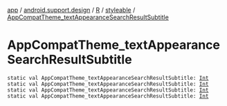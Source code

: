 [app](../../../index.md) / [android.support.design](../../index.md) / [R](../index.md) / [styleable](index.md) / [AppCompatTheme_textAppearanceSearchResultSubtitle](.)

# AppCompatTheme_textAppearanceSearchResultSubtitle

`static val AppCompatTheme_textAppearanceSearchResultSubtitle: `[`Int`](https://kotlinlang.org/api/latest/jvm/stdlib/kotlin/-int/index.html)
`static val AppCompatTheme_textAppearanceSearchResultSubtitle: `[`Int`](https://kotlinlang.org/api/latest/jvm/stdlib/kotlin/-int/index.html)
`static val AppCompatTheme_textAppearanceSearchResultSubtitle: `[`Int`](https://kotlinlang.org/api/latest/jvm/stdlib/kotlin/-int/index.html)
`static val AppCompatTheme_textAppearanceSearchResultSubtitle: `[`Int`](https://kotlinlang.org/api/latest/jvm/stdlib/kotlin/-int/index.html)